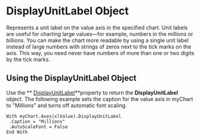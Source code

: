 
# DisplayUnitLabel Object

Represents a unit label on the value axis in the specified chart. Unit labels are useful for charting large values—for example, numbers in the millions or billions. You can make the chart more readable by using a single unit label instead of large numbers with strings of zeros next to the tick marks on the axis. This way, you need never have numbers of more than one or two digits by the tick marks.


## Using the DisplayUnitLabel Object

Use the  ** [DisplayUnitLabel](50e91894-9b5d-c915-e94c-e4563b54487a.md)**property to return the  **DisplayUnitLabel** object. The following example sets the caption for the value axis in myChart to "Millions" and turns off automatic font scaling.


```
With myChart.Axes(xlValue).DisplayUnitLabel 
 .Caption = "Millions" 
 .AutoScaleFont = False 
End With
```


